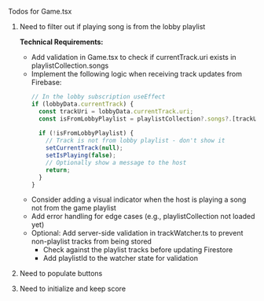 Todos for Game.tsx

1. Need to filter out if playing song is from the lobby playlist
   
   **Technical Requirements:**
   - Add validation in Game.tsx to check if currentTrack.uri exists in playlistCollection.songs
   - Implement the following logic when receiving track updates from Firebase:
     ```typescript
     // In the lobby subscription useEffect
     if (lobbyData.currentTrack) {
       const trackUri = lobbyData.currentTrack.uri;
       const isFromLobbyPlaylist = playlistCollection?.songs?.[trackUri] !== undefined;
       
       if (!isFromLobbyPlaylist) {
         // Track is not from lobby playlist - don't show it
         setCurrentTrack(null);
         setIsPlaying(false);
         // Optionally show a message to the host
         return;
       }
     }
     ```
   - Consider adding a visual indicator when the host is playing a song not from the game playlist
   - Add error handling for edge cases (e.g., playlistCollection not loaded yet)
   - Optional: Add server-side validation in trackWatcher.ts to prevent non-playlist tracks from being stored
     - Check against the playlist tracks before updating Firestore
     - Add playlistId to the watcher state for validation
   
2. Need to populate buttons
3. Need to initialize and keep score

